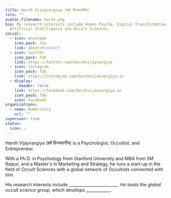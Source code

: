 ```yaml
---
title: Harsh Vijayvargiya (हर्ष विजयवर्गीय)
role: ""
avatar_filename: harsh.png
bio: My research interests include Human Psyche, Digital Transformation,
  Artificial Intelligence and Occult Sciences.
social:
  - icon: envelope
    icon_pack: fas
    link: about/#contact
  - icon: twitter
    icon_pack: fab
    link: https://twitter.com/harshvijayvargiya
  - icon: instagram
    icon_pack: fab
    link: https://instagram.com/harshvijayvargiya.in
  - display:
      header: false
    link: https://facebook.com/harshvijayvargiya.in
    icon_pack: fab
    icon: Facebook
organizations:
  - name: Numeristry
    url: ""
superuser: true
status:
  icon: ☕️
---
```

Harsh Vijayvargiya (हर्ष विजयवर्गीय) is a Psychologist, Occultist, and Entrepreneur.

With a Ph.D. in Psychology from Stanford University and MBA from IIM Raipur, and a Master's in Marketing and Strategy, he runs a start-up in the field of Occult Sciences with a global network of Occultists connected with him. 

His research interests include \_\_\_\_\_\_\_\_\_\_\_\_\_\_\_\_\_\_\_\_\_\_\_\__. He leads the global occult science group, which develops \_\_\_\_\_\_\_\_\_\_\_\__.
